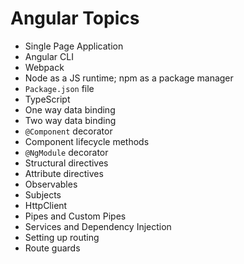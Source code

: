 # Angular Topics

- Single Page Application
- Angular CLI
- Webpack
- Node as a JS runtime; npm as a package manager
- `Package.json` file
- TypeScript
- One way data binding
- Two way data binding
- `@Component` decorator
- Component lifecycle methods
- `@NgModule` decorator
- Structural directives
- Attribute directives
- Observables
- Subjects
- HttpClient
- Pipes and Custom Pipes
- Services and Dependency Injection
- Setting up routing
- Route guards
